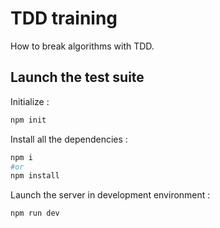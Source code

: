 # TDD training

How to break algorithms with TDD.

## Launch the test suite

Initialize :

```sh
npm init
```

Install all the dependencies :

```sh
npm i
#or
npm install
```

Launch the server in development environment :

```sh
npm run dev
```
